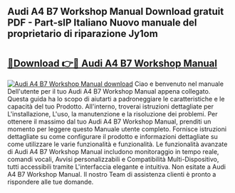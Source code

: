 ## Audi A4 B7 Workshop Manual Download gratuit PDF - Part-sIP Italiano Nuovo manuale del proprietario di riparazione Jy1om

# <h2><a href="http://df9lkug.blite.top/?on=Audi+A4+B7+Workshop+Manual">🔗Download 👉🔴 Audi A4 B7 Workshop Manual</a></h2>

[![Audi A4 B7 Workshop Manual download](https://i.imgur.com/lujVjoI.png)](http://df9lkug.blite.top/?on=Audi+A4+B7+Workshop+Manual)
Ciao e benvenuto nel manuale Dell'utente per il tuo Audi A4 B7 Workshop Manual appena collegato. Questa guida ha lo scopo di aiutarti a padroneggiare le caratteristiche e le capacità del tuo Prodotto. All'interno, troverai istruzioni dettagliate per L'installazione, L'uso, la manutenzione e la risoluzione dei problemi. Per ottenere il massimo dal tuo Audi A4 B7 Workshop Manual, prenditi un momento per leggere questo Manuale utente completo. Fornisce istruzioni dettagliate su come configurare il prodotto e informazioni dettagliate su come utilizzare le varie funzionalità e funzionalità. Le funzionalità avanzate di Audi A4 B7 Workshop Manual includono monitoraggio in tempo reale, comandi vocali, Avvisi personalizzabili e Compatibilità Multi-Dispositivo, tutti accessibili tramite L'interfaccia elegante e intuitiva. Non esitate a Audi A4 B7 Workshop Manual. Il nostro Team di assistenza clienti è pronto a rispondere alle tue domande.
